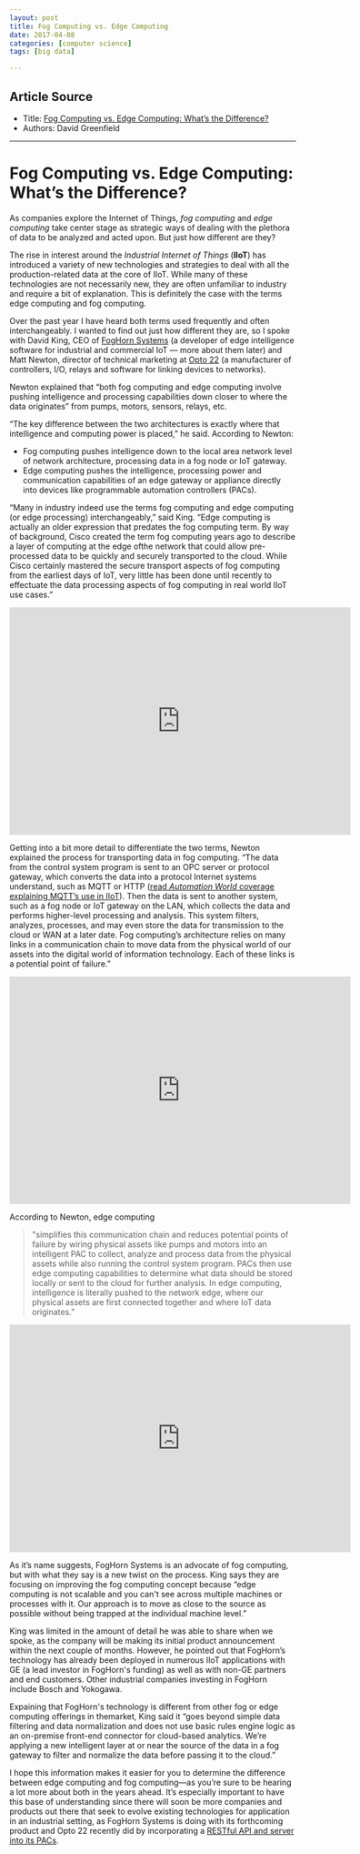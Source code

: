 ```yaml
---
layout: post
title: Fog Computing vs. Edge Computing
date: 2017-04-08
categories: [computer science]
tags: [big data]

---
```


## Article Source

* Title: [Fog Computing vs. Edge Computing: What’s the Difference?](https://www.automationworld.com/fog-computing-vs-edge-computing-whats-difference)
* Authors: David Greenfield

---

Fog Computing vs. Edge Computing: What’s the Difference?
===


As companies explore the Internet of Things, *fog computing* and *edge computing* take center stage as strategic ways of dealing with the plethora of data to be analyzed and acted upon. But just how different are they?

The rise in interest around the *Industrial Internet of Things* (**IIoT**) has
introduced a variety of new technologies and strategies to deal with all
the production-related data at the core of IIoT. While many of these
technologies are not necessarily new, they are often unfamiliar to
industry and require a bit of explanation. This is definitely the case
with the terms edge computing and fog computing.

Over the past year I have heard both terms used frequently and often
interchangeably. I wanted to find out just how different they are, so I
spoke with David King, CEO of [FogHorn Systems](http://foghorn-systems.com) (a developer of edge intelligence software for industrial and commercial IoT — more about them later) and
Matt Newton, director of technical marketing at [Opto
22](http://opto22.com) (a manufacturer of controllers, I/O, relays and
software for linking devices to networks).

Newton explained that “both fog computing and edge computing involve
pushing intelligence and processing capabilities down closer to where
the data originates” from pumps, motors, sensors, relays, etc.

“The key difference between the two architectures is exactly where that
intelligence and computing power is placed,” he said. According to
Newton:

-   Fog computing pushes intelligence down to the local area network
    level of network architecture, processing data in a fog node or IoT
    gateway.
-   Edge computing pushes the intelligence, processing power and
    communication capabilities of an edge gateway or appliance directly
    into devices like programmable automation controllers (PACs).

“Many in industry indeed use the terms fog computing and edge computing
(or edge processing) interchangeably,” said King. “Edge computing is
actually an older expression that predates the fog computing term. By
way of background, Cisco created the term fog computing years ago to
describe a layer of computing at the edge ofthe network that could allow
pre-processed data to be quickly and securely transported to the cloud.
While Cisco certainly mastered the secure transport aspects of fog
computing from the earliest days of IoT, very little has been done until
recently to effectuate the data processing aspects of fog computing in
real world IIoT use cases.”

<iframe width="600" height="400" src="https://www.youtube.com/embed/pdmyYbdLnkI" frameborder="0" allowfullscreen></iframe>

Getting into a bit more detail to differentiate the two terms, Newton
explained the process for transporting data in fog computing. “The data
from the control system program is sent to an OPC server or protocol
gateway, which converts the data into a protocol Internet systems
understand, such as MQTT or HTTP ([read *Automation World* coverage explaining MQTT’s use in IIoT](http://www.automationworld.com/will-messaging-eliminate-proprietary-protocols)).
Then the data is sent to another system, such as a fog node or IoT
gateway on the LAN, which collects the data and performs higher-level
processing and analysis. This system filters, analyzes, processes, and
may even store the data for transmission to the cloud or WAN at a later
date. Fog computing’s architecture relies on many links in a
communication chain to move data from the physical world of our assets
into the digital world of information technology. Each of these links is
a potential point of failure.”

<iframe width="600" height="400" src="https://www.youtube.com/embed/7AmpvtAtBaE" frameborder="0" allowfullscreen></iframe>

According to Newton, edge computing 

> "simplifies this communication chain and reduces potential points of failure by wiring physical assets like pumps and motors into an intelligent PAC to collect, analyze and process data from the physical assets while also running the control system program. PACs then use edge computing capabilities to determine what data should be stored locally or sent to the cloud for further analysis. In edge computing, intelligence is literally pushed to the network edge, where our physical assets are first connected together and where IoT data originates.”

<iframe width="600" height="400" src="https://www.youtube.com/embed/RjMS15V_7nQ" frameborder="0" allowfullscreen></iframe>

As it’s name suggests, FogHorn Systems is an advocate of fog computing,
but with what they say is a new twist on the process. King says they are
focusing on improving the fog computing concept because “edge computing
is not scalable and you can't see across multiple machines or processes
with it. Our approach is to move as close to the source as possible
without being trapped at the individual machine level.”

King was limited in the amount of detail he was able to share when we
spoke, as the company will be making its initial product announcement
within the next couple of months. However, he pointed out that FogHorn’s
technology has already been deployed in numerous IIoT applications with
GE (a lead investor in FogHorn's funding) as well as with non-GE
partners and end customers. Other industrial companies investing in
FogHorn include Bosch and Yokogawa.

Expaining that FogHorn's technology is different from other fog or edge
computing offerings in themarket, King said it “goes beyond simple data
filtering and data normalization and does not use basic rules engine
logic as an on-premise front-end connector for cloud-based analytics.
We’re applying a new intelligent layer at or near the source of the data
in a fog gateway to filter and normalize the data before passing it to
the cloud.”

I hope this information makes it easier for you to determine the difference between edge computing and fog computing—as you’re sure to be hearing a lot more about both in the years ahead. It’s especially important to have this base of understanding since there will soon be more companies and products out there that seek to evolve existing technologies for application in an industrial setting, as FogHorn Systems is doing with its forthcoming product and Opto 22 recently did by incorporating a [RESTful API and server into its PACs](http://www.automationworld.com/controllers-adapt-changing-industry).


